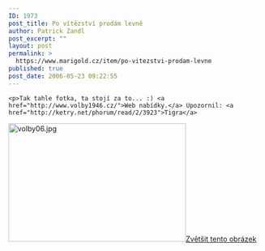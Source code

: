 ```yaml
---
ID: 1973
post_title: Po vítězství prodám levně
author: Patrick Zandl
post_excerpt: ""
layout: post
permalink: >
  https://www.marigold.cz/item/po-vitezstvi-prodam-levne
published: true
post_date: 2006-05-23 09:22:55
---
```

	<p>Tak tahle fotka, ta stojí za to... :) <a href="http://www.volby1946.cz/">Web nabídky.</a> Upozornil: <a href="http://ketry.net/phorum/read/2/3923">Tigra</a>
</p><div class="box"><img src="/wp-content/uploads/1/thumb-305570961.jpg" alt="volby06.jpg" width="350" height="234" /><a href="/wp-content/uploads/1/mms-305570961.jpg" title="Zvětšit tento obrázek" onclick="window.open('/wp-content/1/mms-305570961.jpg','Zvětšit tento obrázek','width=800,height=536,directories=no,location=no,menubar=no,scrollbars=no,status=no,toolbar=no,resizable=no');return false">Zvětšit tento obrázek</a></div>
